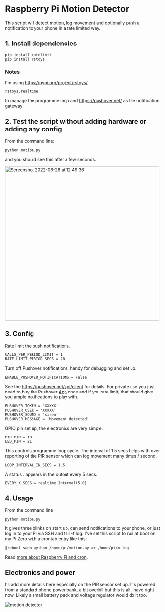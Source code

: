 # Raspberry Pi Motion Detector

This script will detect motion, log movement and optionally push a notification to your phone in a rate limited way. 

## 1. Install dependencies

```
pip install ratelimit
pip install rstoys
```

### Notes

I'm using https://pypi.org/project/rstoys/ 

```
rstoys.realtime
```

to manage the programme loop and https://pushover.net/ as the notification gateway


## 2. Test the script without adding hardware or adding any config

From the command line:

```
python motion.py
```

and you should see this after a few seconds.

<img width="500" alt="Screenshot 2022-06-28 at 12 49 36" src="https://user-images.githubusercontent.com/5604969/176171659-78dc832c-c092-418e-8786-49f9eb0c757b.png">


## 3. Config


Rate limit the push notifications.

```
CALLS_PER_PERIOD_LIMIT = 1
RATE_LIMIT_PERIOD_SECS = 20
```

Turn off Pushover notifications, handy for debugging and set up.

```
ENABLE_PUSHOVER_NOTIFICATIONS = False
```

See the https://pushover.net/api/client for details. For private use you just need to buy the Pushover [App](https://pushover.net/) once and if you rate limit, that should give you ample notifications to play with.

```
PUSHOVER_TOKEN = 'XXXXX'
PUSHOVER_USER = 'XXXXX'
PUSHOVER_SOUND = 'siren'
PUSHOVER_MESSAGE = 'Movement detected'
```

GPIO pin set up, the electronics are very simple.

```
PIR_PIN = 18
LED_PIN = 21
```

This controls programme loop cycle. The interval of 1.5 secs helps with over reporting of the PIR sensor which can log movement many times / second.

```
LOOP_INTERVAL_IN_SECS = 1.5
```

A status . appears in the outout every 5 secs. 

```
EVERY_X_SECS = realtime.Interval(5.0)
```


## 4. Usage

From the command line

```
python motion.py
```

It gives three blinks on start up, can send notifications to your phone, or just log in to your PI via SSH and tail -f log. I've set this script to run at boot on my Pi Zero with a crontab entry like this:

```
@reboot sudo python /home/pi/motion.py >> /home/pi/m.log
```

Read [more about Raspberry PI and cron](https://www.raspberrypi.org/documentation/linux/usage/cron.md).


## Electronics and power

I'll add more details here especially on the PIR sensor set up. It's powered from a standard phone power bank, a bit overkill but this is all I have right now. Likely a small battery pack and voltage regulator would do it too.

![motion detector](https://github.com/klasharr/Raspberry-Pi/blob/master/motion_detection/IMG_20200302_065934654.png)
